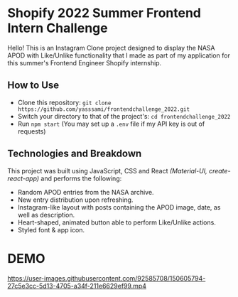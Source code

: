 
**Shopify 2022 Summer Frontend Intern Challenge**
=================================================

Hello! This is an Instagram Clone project designed to display the NASA APOD with Like/Unlike functionality that I made as part of my application for this summer's Frontend Engineer Shopify internship.

**How to Use**
--------------

* Clone this repository: `git clone https://github.com/yasssami/frontendchallenge_2022.git`
* Switch your directory to that of the project's: `cd frontendchallenge_2022`
* Run `npm start` (You may set up a `.env` file if my API key is out of requests)

**Technologies and Breakdown**
------------------------------

This project was built using JavaScript, CSS and React *(Material-UI, create-react-app)* and performs the following:

* Random APOD entries from the NASA archive.
* New entry distribution upon refreshing.
* Instagram-like layout with posts containing the APOD image, date, as well as description.
* Heart-shaped, animated button able to perform Like/Unlike actions.
* Styled font & app icon.

**DEMO**
========



https://user-images.githubusercontent.com/92585708/150605794-27c5e3cc-5d13-4705-a34f-211e6629ef99.mp4


